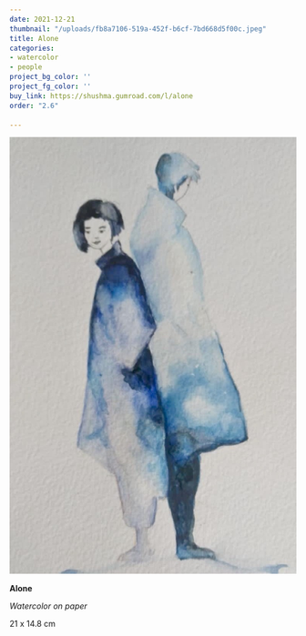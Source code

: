 ```yaml
---
date: 2021-12-21
thumbnail: "/uploads/fb8a7106-519a-452f-b6cf-7bd668d5f00c.jpeg"
title: Alone
categories:
- watercolor
- people
project_bg_color: ''
project_fg_color: ''
buy_link: https://shushma.gumroad.com/l/alone
order: "2.6"

---
```

![](/uploads/fb8a7106-519a-452f-b6cf-7bd668d5f00c.jpeg)

**Alone**

_Watercolor on paper_

21 x 14.8 cm